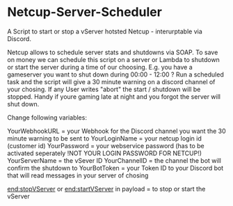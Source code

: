 # Netcup-Server-Scheduler
A Script to start or stop a vServer hotsted Netcup - interurptable via Discord. 

Netcup allows to schedule server stats and shutdowns via SOAP.
To save on money we can schedule this script on a server or Lambda to shutdown or start the server during a time of our choosing.
E.g. you have a gameserver you want to shut down during 00:00 - 12:00 ? Run a scheduled task and the script will give a 30 minute warning on a discord channel of your chosing.
If any User writes "abort" the start / shutdown will be stopped. Handy if youre gaming late at night and you forgot the server will shut down.


Change following variables:

YourWebhookURL = your Webhook for the Discord channel you want the 30 minute warning to be sent to 
YourLoginName = your netcup login id (customer id)
YourPassword = your webservice password (has to be activated seperately !NOT YOUR LOGIN PASSWORD FOR NETCUP!)
YourServerName = the vSever ID 
YourChannelID = the channel the bot will confirm the shutdown to
YourBotToken = your Token ID to your Discord bot that will read messages in your server of chosing

<end:stopVServer> or <end:startVServer> in payload = to stop or start the vServer
